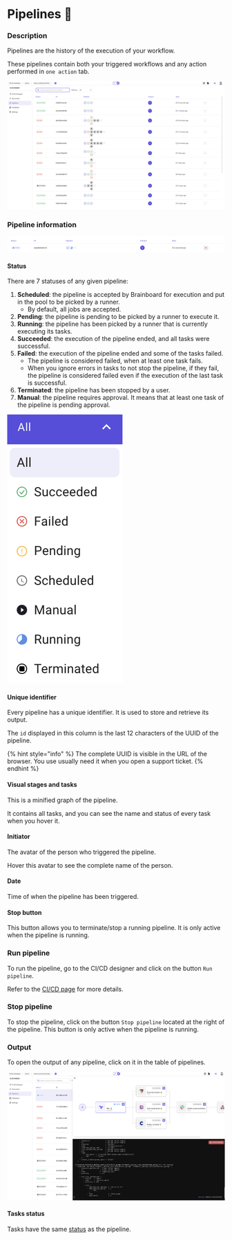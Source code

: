 # Pipelines 🛫

### Description

Pipelines are the history of the execution of your workflow.

These pipelines contain both your triggered workflows and any action performed in `one action` tab.

![Pipeline overview](../../.gitbook/assets/pipelines-view.png)

### Pipeline information

![Pipeline info](../../.gitbook/assets/pipeline-info-running.png)

#### Status

There are 7 statuses of any given pipeline:

1. **Scheduled**: the pipeline is accepted by Brainboard for execution and put in the pool to be picked by a runner.
   * By default, all jobs are accepted.
2. **Pending**: the pipeline is pending to be picked by a runner to execute it.
3. **Running**: the pipeline has been picked by a runner that is currently executing its tasks.
4. **Succeeded**: the execution of the pipeline ended, and all tasks were successful.
5. **Failed**: the execution of the pipeline ended and some of the tasks failed.
   * The pipeline is considered failed, when at least one task fails.
   * When you ignore errors in tasks to not stop the pipeline, if they fail, the pipeline is considered failed even if the execution of the last task is successful.
6. **Terminated**: the pipeline has been stopped by a user.
7. **Manual**: the pipeline requires approval. It means that at least one task of the pipeline is pending approval.

![Pipeline status](../../.gitbook/assets/pipeline-status.png)

#### Unique identifier

Every pipeline has a unique identifier. It is used to store and retrieve its output.

The `id` displayed in this column is the last 12 characters of the UUID of the pipeline.

{% hint style="info" %}
The complete UUID is visible in the URL of the browser. You use usually need it when you open a support ticket.
{% endhint %}

#### Visual stages and tasks

This is a minified graph of the pipeline.

It contains all tasks, and you can see the name and status of every task when you hover it.

#### Initiator

The avatar of the person who triggered the pipeline.

Hover this avatar to see the complete name of the person.

#### Date

Time of when the pipeline has been triggered.

#### Stop button

This button allows you to terminate/stop a running pipeline. It is only active when the pipeline is running.

### Run pipeline

To run the pipeline, go to the CI/CD designer and click on the button `Run pipeline`.

Refer to the [CI/CD page](./) for more details.

### Stop pipeline

To stop the pipeline, click on the button `Stop pipeline` located at the right of the pipeline. This button is only active when the pipeline is running.

### Output

To open the output of any pipeline, click on it in the table of pipelines.

![Pipeline output](../../.gitbook/assets/pipeline-output.png)

#### Tasks status

Tasks have the same [status](pipelines.md#status) as the pipeline.
